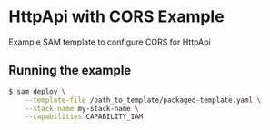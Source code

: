 # HttpApi with CORS Example

Example SAM template to configure CORS for HttpApi

## Running the example

```bash
$ sam deploy \
    --template-file /path_to_template/packaged-template.yaml \
    --stack-name my-stack-name \
    --capabilities CAPABILITY_IAM
```
